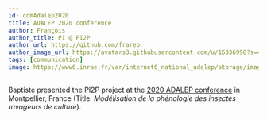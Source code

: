 ```yaml
---
id: comAdalep2020
title: ADALEP 2020 conference
author: François
author_title: PI @ PI2P
author_url: https://github.com/frareb
author_image_url: https://avatars3.githubusercontent.com/u/16336998?s=460&v=4
tags: [communication]
image: https://www6.inrae.fr/var/internet6_national_adalep/storage/images/8/1/0/0/30018-7-fre-FR/logo-inrae-marque-etat_inra_logo.png
---
```


Baptiste presented the PI2P project at the [2020 ADALEP conference](https://www6.inrae.fr/adalep) in Montpellier, France (Title: *Modélisation de la phénologie des insectes ravageurs de culture*).
